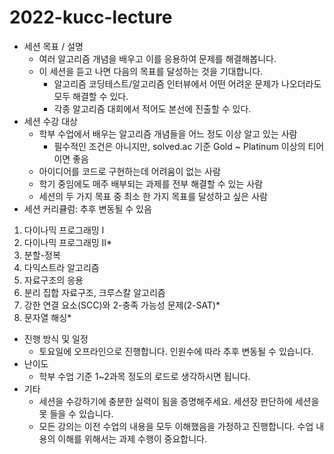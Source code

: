 # 2022-kucc-lecture

- 세션 목표 / 설명
  - 여러 알고리즘 개념을 배우고 이를 응용하여 문제를 해결해봅니다.
  - 이 세션을 듣고 나면 다음의 목표를 달성하는 것을 기대합니다.
    - 알고리즘 코딩테스트/알고리즘 인터뷰에서 어떤 어려운 문제가 나오더라도 모두 해결할 수 있다.
    - 각종 알고리즘 대회에서 적어도 본선에 진출할 수 있다.
- 세션 수강 대상
  - 학부 수업에서 배우는 알고리즘 개념들을 어느 정도 이상 알고 있는 사람
    - 필수적인 조건은 아니지만, solved.ac 기준 Gold ~ Platinum 이상의 티어이면 좋음
  - 아이디어를 코드로 구현하는데 어려움이 없는 사람
  - 학기 중임에도 매주 배부되는 과제를 전부 해결할 수 있는 사람
  - 세션의 두 가지 목표 중 최소 한 가지 목표를 달성하고 싶은 사람
- 세션 커리큘럼: 추후 변동될 수 있음
1. 다이나믹 프로그래밍 I
2. 다이나믹 프로그래밍 II*
3. 분할-정복
4. 다익스트라 알고리즘
5. 자료구조의 응용
6. 분리 집합 자료구조, 크루스칼 알고리즘
7. 강한 연결 요소(SCC)와 2-충족 가능성 문제(2-SAT)*
8. 문자열 해싱*
- 진행 방식 및 일정
  - 토요일에 오프라인으로 진행합니다. 인원수에 따라 추후 변동될 수 있습니다.
- 난이도
  - 학부 수업 기준 1~2과목 정도의 로드로 생각하시면 됩니다.
- 기타
  - 세션을 수강하기에 충분한 실력이 됨을 증명해주세요. 세션장 판단하에 세션을 못 들을 수 있습니다.
  - 모든 강의는 이전 수업의 내용을 모두 이해했음을 가정하고 진행합니다. 수업 내용의 이해를 위해서는 과제 수행이 중요합니다.

